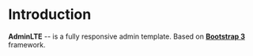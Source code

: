 Introduction
============

**AdminLTE** -- is a fully responsive admin template. Based on **[Bootstrap 3](https://github.com/twbs/bootstrap)** framework.
